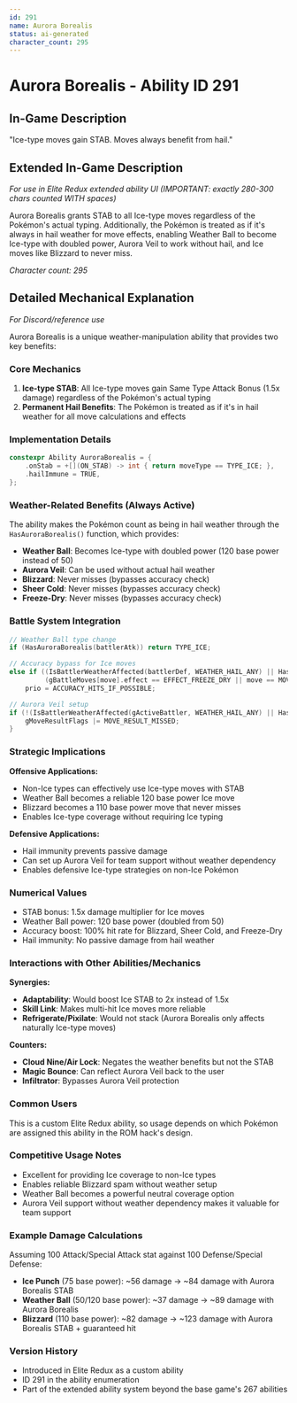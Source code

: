 ```yaml
---
id: 291
name: Aurora Borealis
status: ai-generated
character_count: 295
---
```


# Aurora Borealis - Ability ID 291

## In-Game Description
"Ice-type moves gain STAB. Moves always benefit from hail."

## Extended In-Game Description
*For use in Elite Redux extended ability UI (IMPORTANT: exactly 280-300 chars counted WITH spaces)*

Aurora Borealis grants STAB to all Ice-type moves regardless of the Pokémon's actual typing. Additionally, the Pokémon is treated as if it's always in hail weather for move effects, enabling Weather Ball to become Ice-type with doubled power, Aurora Veil to work without hail, and Ice moves like Blizzard to never miss.

*Character count: 295*

## Detailed Mechanical Explanation
*For Discord/reference use*

Aurora Borealis is a unique weather-manipulation ability that provides two key benefits:

### Core Mechanics

1. **Ice-type STAB**: All Ice-type moves gain Same Type Attack Bonus (1.5x damage) regardless of the Pokémon's actual typing
2. **Permanent Hail Benefits**: The Pokémon is treated as if it's in hail weather for all move calculations and effects

### Implementation Details

```cpp
constexpr Ability AuroraBorealis = {
    .onStab = +[](ON_STAB) -> int { return moveType == TYPE_ICE; },
    .hailImmune = TRUE,
};
```

### Weather-Related Benefits (Always Active)

The ability makes the Pokémon count as being in hail weather through the `HasAuroraBorealis()` function, which provides:

- **Weather Ball**: Becomes Ice-type with doubled power (120 base power instead of 50)
- **Aurora Veil**: Can be used without actual hail weather
- **Blizzard**: Never misses (bypasses accuracy check)
- **Sheer Cold**: Never misses (bypasses accuracy check) 
- **Freeze-Dry**: Never misses (bypasses accuracy check)

### Battle System Integration

```cpp
// Weather Ball type change
if (HasAuroraBorealis(battlerAtk)) return TYPE_ICE;

// Accuracy bypass for Ice moves
else if ((IsBattlerWeatherAffected(battlerDef, WEATHER_HAIL_ANY) || HasAuroraBorealis(battlerAtk)) &&
         (gBattleMoves[move].effect == EFFECT_FREEZE_DRY || move == MOVE_SHEER_COLD || move == MOVE_BLIZZARD))
    prio = ACCURACY_HITS_IF_POSSIBLE;

// Aurora Veil setup
if (!(IsBattlerWeatherAffected(gActiveBattler, WEATHER_HAIL_ANY) || HasAuroraBorealis(gActiveBattler))) {
    gMoveResultFlags |= MOVE_RESULT_MISSED;
}
```

### Strategic Implications

**Offensive Applications:**
- Non-Ice types can effectively use Ice-type moves with STAB
- Weather Ball becomes a reliable 120 base power Ice move
- Blizzard becomes a 110 base power move that never misses
- Enables Ice-type coverage without requiring Ice typing

**Defensive Applications:**
- Hail immunity prevents passive damage
- Can set up Aurora Veil for team support without weather dependency
- Enables defensive Ice-type strategies on non-Ice Pokémon

### Numerical Values
- STAB bonus: 1.5x damage multiplier for Ice moves
- Weather Ball power: 120 base power (doubled from 50)
- Accuracy boost: 100% hit rate for Blizzard, Sheer Cold, and Freeze-Dry
- Hail immunity: No passive damage from hail weather

### Interactions with Other Abilities/Mechanics

**Synergies:**
- **Adaptability**: Would boost Ice STAB to 2x instead of 1.5x
- **Skill Link**: Makes multi-hit Ice moves more reliable
- **Refrigerate/Pixilate**: Would not stack (Aurora Borealis only affects naturally Ice-type moves)

**Counters:**
- **Cloud Nine/Air Lock**: Negates the weather benefits but not the STAB
- **Magic Bounce**: Can reflect Aurora Veil back to the user
- **Infiltrator**: Bypasses Aurora Veil protection

### Common Users
This is a custom Elite Redux ability, so usage depends on which Pokémon are assigned this ability in the ROM hack's design.

### Competitive Usage Notes
- Excellent for providing Ice coverage to non-Ice types
- Enables reliable Blizzard spam without weather setup
- Weather Ball becomes a powerful neutral coverage option
- Aurora Veil support without weather dependency makes it valuable for team support

### Example Damage Calculations
Assuming 100 Attack/Special Attack stat against 100 Defense/Special Defense:

- **Ice Punch** (75 base power): ~56 damage → ~84 damage with Aurora Borealis STAB
- **Weather Ball** (50/120 base power): ~37 damage → ~89 damage with Aurora Borealis
- **Blizzard** (110 base power): ~82 damage → ~123 damage with Aurora Borealis STAB + guaranteed hit

### Version History
- Introduced in Elite Redux as a custom ability
- ID 291 in the ability enumeration
- Part of the extended ability system beyond the base game's 267 abilities